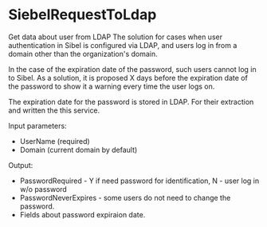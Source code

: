 # SiebelRequestToLdap
Get data about user from LDAP
The solution for cases when user authentication in Sibel is configured via LDAP, and users log in from a domain other than the organization's domain.

In the case of the expiration date of the password, such users cannot log in to Sibel. As a solution, it is proposed X days before the expiration date of the password to show it a warning every time the user logs on.

The expiration date for the password is stored in LDAP. For their extraction and written the this service.

Input parameters:
- UserName (required)
- Domain (current domain by default)

Output:
- PasswordRequired - Y if need password for identification, N - user log in w/o password
- PasswordNeverExpires - some users do not need to change the password.
- Fields about password expiraion date.
